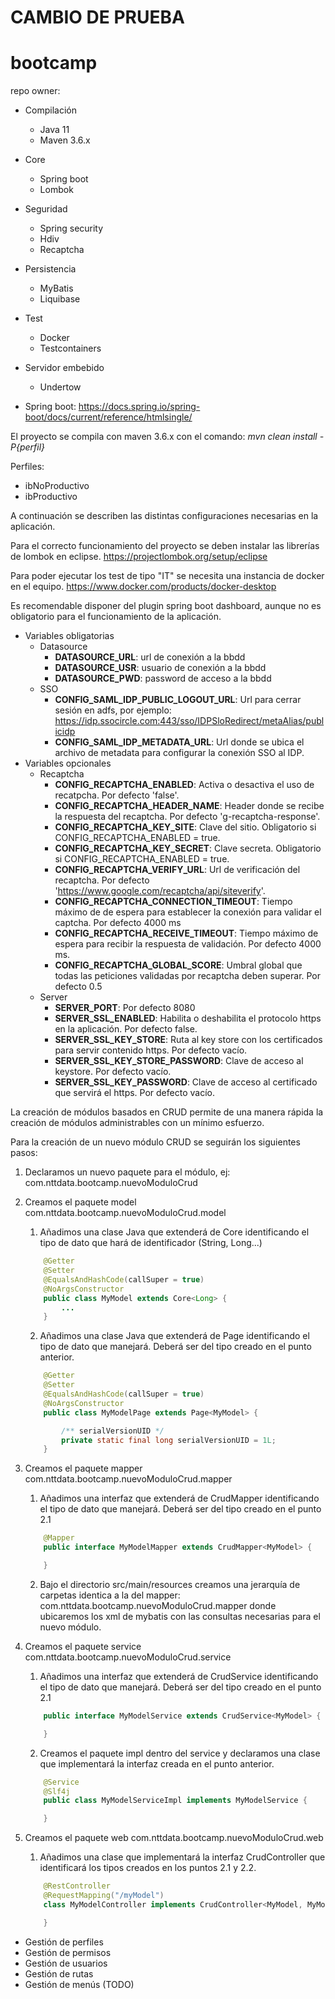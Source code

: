 ﻿# CAMBIO DE PRUEBA
# bootcamp
repo owner: 

- Compilación
	- Java 11
	- Maven 3.6.x
- Core
	- Spring boot
	- Lombok
- Seguridad
	- Spring security
	- Hdiv
	- Recaptcha
- Persistencia
	- MyBatis
	- Liquibase
- Test
	- Docker
	- Testcontainers
- Servidor embebido
	- Undertow

- Spring boot: https://docs.spring.io/spring-boot/docs/current/reference/htmlsingle/

El proyecto se compila con maven 3.6.x con el comando: *mvn clean install -P{perfil}*

Perfiles:
- ibNoProductivo
- ibProductivo


A continuación se describen las distintas configuraciones necesarias en la aplicación.

Para el correcto funcionamiento del proyecto se deben instalar las librerías de lombok en eclipse. https://projectlombok.org/setup/eclipse

Para poder ejecutar los test de tipo "IT" se necesita una instancia de docker en el equipo. https://www.docker.com/products/docker-desktop

Es recomendable disponer del plugin spring boot dashboard, aunque no es obligatorio para el funcionamiento de la aplicación.

- Variables obligatorias
	- Datasource
		- **DATASOURCE_URL**: url de conexión a la bbdd
		- **DATASOURCE_USR**: usuario de conexión a la bbdd
		- **DATASOURCE_PWD**: password de acceso a la bbdd
	- SSO
		- **CONFIG_SAML_IDP_PUBLIC_LOGOUT_URL**: Url para cerrar sesión en adfs, por ejemplo: https://idp.ssocircle.com:443/sso/IDPSloRedirect/metaAlias/publicidp
		- **CONFIG_SAML_IDP_METADATA_URL**: Url donde se ubica el archivo de metadata para configurar la conexión SSO al IDP.
- Variables opcionales
	- Recaptcha
		- **CONFIG_RECAPTCHA_ENABLED**: Activa o desactiva el uso de recatpcha. Por defecto 'false'.
		- **CONFIG_RECAPTCHA_HEADER_NAME**: Header donde se recibe la respuesta del recaptcha. Por defecto 'g-recaptcha-response'.
		- **CONFIG_RECAPTCHA_KEY_SITE**: Clave del sitio. Obligatorio si CONFIG_RECAPTCHA_ENABLED = true.
		- **CONFIG_RECAPTCHA_KEY_SECRET**: Clave secreta. Obligatorio si CONFIG_RECAPTCHA_ENABLED = true.
		- **CONFIG_RECAPTCHA_VERIFY_URL**: Url de verificación del recaptcha. Por defecto 'https://www.google.com/recaptcha/api/siteverify'.
		- **CONFIG_RECAPTCHA_CONNECTION_TIMEOUT**: Tiempo máximo de de espera para establecer la conexión para validar el captcha. Por defecto 4000 ms
		- **CONFIG_RECAPTCHA_RECEIVE_TIMEOUT**: Tiempo máximo de espera para recibir la respuesta de validación. Por defecto 4000 ms.
		- **CONFIG_RECAPTCHA_GLOBAL_SCORE**: Umbral global que todas las peticiones validadas por recaptcha deben superar. Por defecto 0.5
	- Server
		- **SERVER_PORT**: Por defecto 8080
		- **SERVER_SSL_ENABLED**: Habilita o deshabilita el protocolo https en la aplicación. Por defecto false.
		- **SERVER_SSL_KEY_STORE**: Ruta al key store con los certificados para servir contenido https. Por defecto vacío.
		- **SERVER_SSL_KEY_STORE_PASSWORD**: Clave de acceso al keystore. Por defecto vacío.
		- **SERVER_SSL_KEY_PASSWORD**: Clave de acceso al certificado que servirá el https. Por defecto vacío.

La creación de módulos basados en CRUD permite de una manera rápida la creación de módulos administrables con un mínimo esfuerzo.

Para la creación de un nuevo módulo CRUD se seguirán los siguientes pasos:
1. Declaramos un nuevo paquete para el módulo, ej: com.nttdata.bootcamp.nuevoModuloCrud
2. Creamos el paquete model com.nttdata.bootcamp.nuevoModuloCrud.model
	1. Añadimos una clase Java que extenderá de Core identificando el tipo de dato que hará de identificador (String, Long...)
	```java
		@Getter
		@Setter
		@EqualsAndHashCode(callSuper = true)
		@NoArgsConstructor
		public class MyModel extends Core<Long> {
			...
		}
	```
	2. Añadimos una clase Java que extenderá de Page identificando el tipo de dato que manejará. Deberá ser del tipo creado en el punto anterior.
	```java
		@Getter
		@Setter
		@EqualsAndHashCode(callSuper = true)
		@NoArgsConstructor
		public class MyModelPage extends Page<MyModel> {

			/** serialVersionUID */
			private static final long serialVersionUID = 1L;
		}
	```
3. Creamos el paquete mapper com.nttdata.bootcamp.nuevoModuloCrud.mapper
	1. Añadimos una interfaz que extenderá de CrudMapper identificando el tipo de dato que manejará. Deberá ser del tipo creado en el punto 2.1
	```java
		@Mapper
		public interface MyModelMapper extends CrudMapper<MyModel> {

		}
	```
	2. Bajo el directorio src/main/resources creamos una jerarquía de carpetas identica a la del mapper: com.nttdata.bootcamp.nuevoModuloCrud.mapper
		donde ubicaremos los xml de mybatis con las consultas necesarias para el nuevo módulo.
		
4. Creamos el paquete service com.nttdata.bootcamp.nuevoModuloCrud.service
	1. Añadimos una interfaz que extenderá de CrudService identificando el tipo de dato que manejará. Deberá ser del tipo creado en el punto 2.1
	```java
		public interface MyModelService extends CrudService<MyModel> {

		}
	```
	2. Creamos el paquete impl dentro del service y declaramos una clase que implementará la interfaz creada en el punto anterior.
	```java
		@Service
		@Slf4j
		public class MyModelServiceImpl implements MyModelService {

		}
	```
5. Creamos el paquete web com.nttdata.bootcamp.nuevoModuloCrud.web
	1. Añadimos una clase que implementará la interfaz CrudController que identificará los tipos creados en los puntos 2.1 y 2.2.
	```java
		@RestController
		@RequestMapping("/myModel")
		class MyModelController implements CrudController<MyModel, MyModelPage> {

		}
	```






- Gestión de perfiles
- Gestión de permisos
- Gestión de usuarios
- Gestión de rutas
- Gestión de menús (TODO)